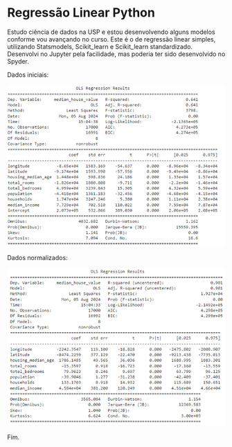 # Regressão Linear Python

Estudo ciência de dados na USP e estou desenvolvendo alguns modelos conforme vou avançando no curso. Este é o de regressão linear simples, utilizando Statsmodels, Scikit_learn e Scikit_learn standardizado. Desenvolvi no Jupyter pela facilidade, mas poderia ter sido desenvolvido no Spyder.

Dados iniciais:

<div align="center">
  <img src="https://github.com/CamilaDeAlm/Regressao-Linear-Python/blob/main/folder/Captura%20de%20tela%202024-08-05%20153521.png" alt="Exemplo" width="largura" height="altura">
</div>

Dados normalizados:

<div align="center">
  <img src="https://github.com/CamilaDeAlm/Regressao-Linear-Python/blob/main/folder/Captura%20de%20tela%202024-08-05%20153335.png" alt="Exemplo" width="largura" height="altura">
</div>

Fim.
